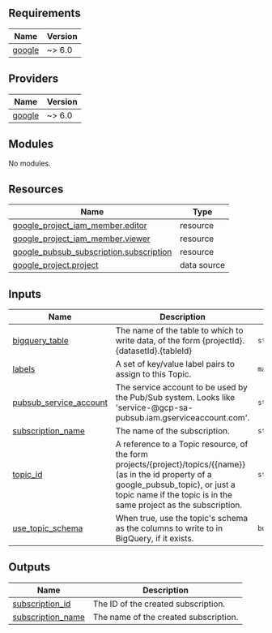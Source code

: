 ## Requirements

| Name | Version |
|------|---------|
| <a name="requirement_google"></a> [google](#requirement\_google) | ~> 6.0 |

## Providers

| Name | Version |
|------|---------|
| <a name="provider_google"></a> [google](#provider\_google) | ~> 6.0 |

## Modules

No modules.

## Resources

| Name | Type |
|------|------|
| [google_project_iam_member.editor](https://registry.terraform.io/providers/hashicorp/google/latest/docs/resources/project_iam_member) | resource |
| [google_project_iam_member.viewer](https://registry.terraform.io/providers/hashicorp/google/latest/docs/resources/project_iam_member) | resource |
| [google_pubsub_subscription.subscription](https://registry.terraform.io/providers/hashicorp/google/latest/docs/resources/pubsub_subscription) | resource |
| [google_project.project](https://registry.terraform.io/providers/hashicorp/google/latest/docs/data-sources/project) | data source |

## Inputs

| Name | Description | Type | Default | Required |
|------|-------------|------|---------|:--------:|
| <a name="input_bigquery_table"></a> [bigquery\_table](#input\_bigquery\_table) | The name of the table to which to write data, of the form {projectId}.{datasetId}.{tableId} | `string` | n/a | yes |
| <a name="input_labels"></a> [labels](#input\_labels) | A set of key/value label pairs to assign to this Topic. | `map(string)` | `{}` | no |
| <a name="input_pubsub_service_account"></a> [pubsub\_service\_account](#input\_pubsub\_service\_account) | The service account to be used by the Pub/Sub system. Looks like 'service-<project-number>@gcp-sa-pubsub.iam.gserviceaccount.com'. | `string` | n/a | yes |
| <a name="input_subscription_name"></a> [subscription\_name](#input\_subscription\_name) | The name of the subscription. | `string` | n/a | yes |
| <a name="input_topic_id"></a> [topic\_id](#input\_topic\_id) | A reference to a Topic resource, of the form projects/{project}/topics/{{name}} (as in the id property of a google\_pubsub\_topic), or just a topic name if the topic is in the same project as the subscription. | `string` | n/a | yes |
| <a name="input_use_topic_schema"></a> [use\_topic\_schema](#input\_use\_topic\_schema) | When true, use the topic's schema as the columns to write to in BigQuery, if it exists. | `bool` | `false` | no |

## Outputs

| Name | Description |
|------|-------------|
| <a name="output_subscription_id"></a> [subscription\_id](#output\_subscription\_id) | The ID of the created subscription. |
| <a name="output_subscription_name"></a> [subscription\_name](#output\_subscription\_name) | The name of the created subscription. |